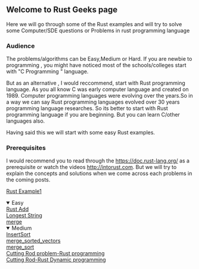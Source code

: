 


## Welcome to Rust Geeks page

Here we will go through some of the Rust examples and will try to solve some Computer/SDE questions or Problems in rust programming language

### Audience

The problems/algorithms can be Easy,Medium or Hard. If you are newbie to programming , you might have noticed most of the schools/colleges start with "C Programming " language.

But as an alternative , I would reccommend, start with Rust programming language. As you all know C was early computer language and created on 1989. Computer programming languages were evolving over the years.So in a way we can say Rust programming languages evolved over 30 years programming language researches. So its better to start with Rust programming language if you are beginning. But you can learn C/other languages also.

Having said this we will start with some easy Rust examples.

### Prerequisites

I would recommend you to read through the <a href="https://doc.rust-lang.org/">https://doc.rust-lang.org/</a> as a prerequisite or watch the videos <a href="http://intorust.com">http://intorust.com</a>. But we will try to explain the concepts and solutions  when we come across each problems in the coming posts.


<a href="rustadd.html">Rust Example1 </a>

<details open>
  <summary>Easy</summary>
    <a href="rustadd.html">Rust Add</a><br>
    <a href="rust_LongestString.html">Longest String</a><br>
    <a href="rust_merge.html">merge</a><br>

  </details>
  
  <details open>
  <summary>Medium</summary>
    <a href="rust_insertsort.html">InsertSort</a><br>
    <a href="rust_merge_sortedvectors.html">merge_sorted_vectors</a><br>
    <a href="Rust_merge_sort.html">merge_sort</a><br>
   <a href="cutrod_problem.html">Cutting Rod problem-Rust programming </a><br>
  <a href="cutrod_Dynamicprogramming.html">Cutting Rod-Rust Dynamic programming</a><br> 
  </details>
